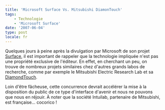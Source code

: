 ```yaml
---
title: 'Microsoft Surface Vs. Mitsubishi DiamonTouch'
tags:
    - Technologie
    - 'Microsoft Surface'
date: '2007-06-04'
type: post
locale: fr
---
```


Quelques jours à peine après la divulgation par Microsoft de son projet [Surface](http://www.microsoft.com/surface/fr-fr), il est important de rappeler que la technologie impliquée n'est pas une propriété exclusive de l'éditeur. En effet, en cherchant un peu, on trouve de nombreux projets similaires chez d'autres grands labos de recherche, comme par exemple le Mitsubishi Electric Research Lab et sa [DiamondTouch](http://en.wikipedia.org/wiki/DiamondTouch).

<!-- more -->

Loin d'être fâcheuse, cette concurrence devrait accélérer la mise à la disposition du public de ce type d'interface d'avenir et nous ne pouvons que nous en réjouir. À noter que la société Intuilab, partenaire de Mitsubishi, est française… cocorico !
